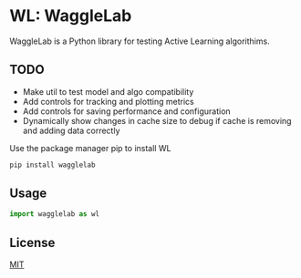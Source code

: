 # WL: WaggleLab

WaggleLab is a Python library for testing Active Learning algorithims. 

## TODO
* Make util to test model and algo compatibility
* Add controls for tracking and plotting metrics
* Add controls for saving performance and configuration
* Dynamically show changes in cache size to debug if cache is removing and adding data correctly


Use the package manager pip to install WL
```bash
pip install wagglelab
```

## Usage
```python
import wagglelab as wl
```

## License
[MIT](https://choosealicense.com/licenses/mit/)